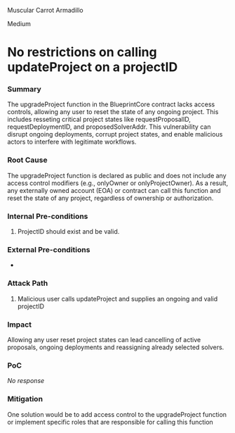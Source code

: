 Muscular Carrot Armadillo

Medium

# No restrictions on calling updateProject on a projectID

### Summary

The upgradeProject function in the BlueprintCore contract lacks access controls, allowing any user to reset the state of any ongoing project. This includes resseting critical project states like requestProposalID, requestDeploymentID, and proposedSolverAddr. This vulnerability can disrupt ongoing deployments, corrupt project states, and enable malicious actors to interfere with legitimate workflows.

### Root Cause

The upgradeProject function is declared as public and does not include any access control modifiers (e.g., onlyOwner or onlyProjectOwner). As a result, any externally owned account (EOA) or contract can call this function and reset the state of any project, regardless of ownership or authorization.

### Internal Pre-conditions

1. ProjectID should exist and be valid.

### External Pre-conditions

-

### Attack Path

1. Malicious user calls updateProject and supplies an ongoing and valid projectID

### Impact

Allowing any user reset project states can lead cancelling of active proposals, ongoing deployments and reassigning already selected solvers. 

### PoC

_No response_

### Mitigation

One solution would be to add access control to the upgradeProject function or implement specific roles that are responsible for calling this function